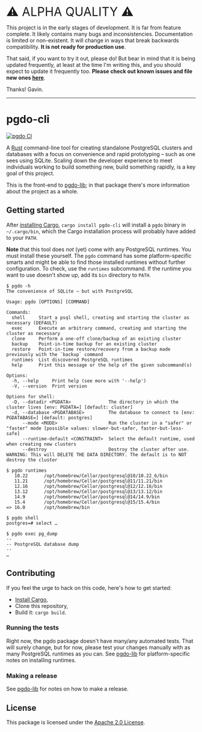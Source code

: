 <p style="font-size: 2rem; margin-bottom: 0.75rem">⚠️ ALPHA QUALITY ⚠️</p>

This project is in the early stages of development. It is far from feature
complete. It likely contains many bugs and inconsistencies. Documentation is
limited or non-existent. It will change in ways that break backwards
compatibility. **It is not ready for production use**.

That said, if you want to try it out, please do! But bear in mind that it is
being updated frequently, at least at the time I'm writing this, and you should
expect to update it frequently too. **Please check out known issues and file
new ones [here](https://github.com/allenap/pgdo/issues)**.

Thanks! Gavin.

---

# pgdo-cli

[![pgdo CI](https://github.com/allenap/pgdo/actions/workflows/build.yml/badge.svg)](https://github.com/allenap/pgdo/actions/workflows/build.yml)

A [Rust](https://www.rust-lang.org/) command-line tool for creating standalone
PostgreSQL clusters and databases with a focus on convenience and rapid
prototyping – such as one sees using SQLite. Scaling down the developer
experience to meet individuals working to build something new, build something
rapidly, is a key goal of this project.

This is the front-end to [pgdo-lib][]; in that package there's more information
about the project as a whole.

[pgdo-lib]: ../pgdo-lib

## Getting started

After [installing Cargo][install-cargo], `cargo install pgdo-cli` will install a
`pgdo` binary in `~/.cargo/bin`, which the Cargo installation process will
probably have added to your `PATH`.

**Note** that this tool does _not_ (yet) come with any PostgreSQL runtimes. You
must install these yourself. The `pgdo` command has some platform-specific
smarts and might be able to find those installed runtimes without further
configuration. To check, use the `runtimes` subcommand. If the runtime you want
to use doesn't show up, add its `bin` directory to `PATH`.

```shellsession
$ pgdo -h
The convenience of SQLite – but with PostgreSQL

Usage: pgdo [OPTIONS] [COMMAND]

Commands:
  shell     Start a psql shell, creating and starting the cluster as necessary (DEFAULT)
  exec      Execute an arbitrary command, creating and starting the cluster as necessary
  clone     Perform a one-off clone/backup of an existing cluster
  backup    Point-in-time backup for an existing cluster
  restore   Point-in-time restore/recovery from a backup made previously with the `backup` command
  runtimes  List discovered PostgreSQL runtimes
  help      Print this message or the help of the given subcommand(s)

Options:
  -h, --help     Print help (see more with '--help')
  -V, --version  Print version

Options for shell:
  -D, --datadir <PGDATA>              The directory in which the cluster lives [env: PGDATA=] [default: cluster]
  -d, --database <PGDATABASE>         The database to connect to [env: PGDATABASE=] [default: postgres]
      --mode <MODE>                   Run the cluster in a "safer" or "faster" mode [possible values: slower-but-safer, faster-but-less-safe]
      --runtime-default <CONSTRAINT>  Select the default runtime, used when creating new clusters
      --destroy                       Destroy the cluster after use. WARNING: This will DELETE THE DATA DIRECTORY. The default is to NOT destroy the cluster

$ pgdo runtimes
   10.22      /opt/homebrew/Cellar/postgresql@10/10.22_6/bin
   11.21      /opt/homebrew/Cellar/postgresql@11/11.21/bin
   12.16      /opt/homebrew/Cellar/postgresql@12/12.16/bin
   13.12      /opt/homebrew/Cellar/postgresql@13/13.12/bin
   14.9       /opt/homebrew/Cellar/postgresql@14/14.9/bin
   15.4       /opt/homebrew/Cellar/postgresql@15/15.4/bin
=> 16.0       /opt/homebrew/bin

$ pgdo shell
postgres=# select …

$ pgdo exec pg_dump
--
-- PostgreSQL database dump
--
…
```

## Contributing

If you feel the urge to hack on this code, here's how to get started:

- [Install Cargo][install-cargo],
- Clone this repository,
- Build it: `cargo build`.

[install-cargo]: https://crates.io/install

### Running the tests

Right now, the pgdo package doesn't have many/any automated tests. That will
surely change, but for now, please test your changes manually with as many
PostgreSQL runtimes as you can. See [pgdo-lib][] for platform-specific notes on
installing runtimes.

### Making a release

See [pgdo-lib][] for notes on how to make a release.

## License

This package is licensed under the [Apache 2.0 License][].

[Apache 2.0 License]: https://www.apache.org/licenses/LICENSE-2.0

